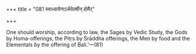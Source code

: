 +++
title = "081 स्वाध्यायेनाऽर्चयेतर्षीन् होमैर्"

+++

One should worship, according to law, the Sages by Vedic Study, the Gods by Homa-offerings, the Pitṛs by Śrāddha offerings, the Men by food and the Elementals by the offering of Bali.’—(81)